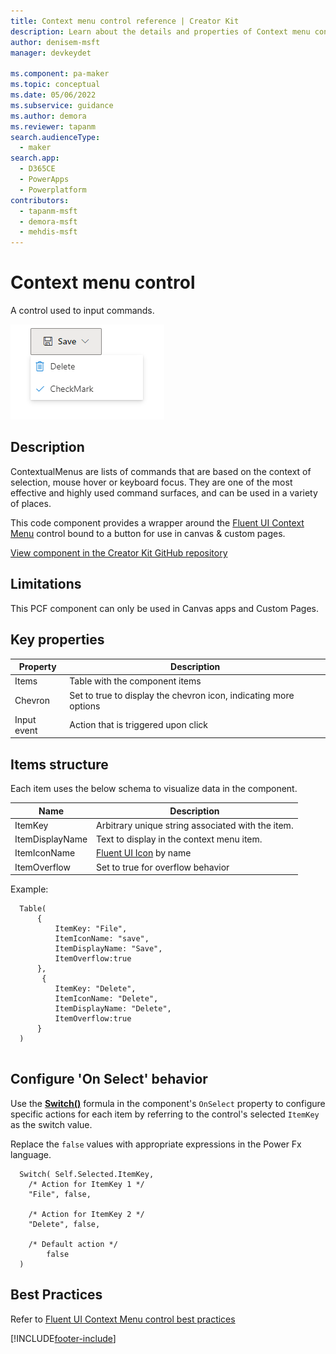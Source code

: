 ```yaml
---
title: Context menu control reference | Creator Kit
description: Learn about the details and properties of Context menu control in the Creator Kit.
author: denisem-msft
manager: devkeydet

ms.component: pa-maker
ms.topic: conceptual
ms.date: 05/06/2022
ms.subservice: guidance
ms.author: demora
ms.reviewer: tapanm
search.audienceType: 
  - maker
search.app: 
  - D365CE
  - PowerApps
  - Powerplatform
contributors:
  - tapanm-msft
  - demora-msft
  - mehdis-msft
---
```

# Context menu control

A control used to input commands.

![Context Menu](media/context-menu.png "Context Menu control")

## Description

ContextualMenus are lists of commands that are based on the context of selection, mouse hover or keyboard focus. They are one of the most effective and highly used command surfaces, and can be used in a variety of places.

This code component provides a wrapper around the [Fluent UI Context Menu](https://developer.microsoft.com/fluentui#/controls/web/contextualmenu) control bound to a button for use in canvas & custom pages.

[View component in the Creator Kit GitHub repository](https://github.com/microsoft/powercat-creator-kit/tree/main/CreatorKitCore/SolutionPackage/Controls/cat_PowerCAT.ContextMenu)

## Limitations
This PCF component can only be used in Canvas apps and Custom Pages.


## Key properties

| Property | Description |
| -------- | ----------- |
| Items | Table with the component items |
| Chevron | Set to true to display the chevron icon, indicating more options |
| Input event | Action that is triggered upon click |

## Items structure
Each item uses the below schema to visualize data in the component. 

| Name | Description |
| ------ | ----------- |
| ItemKey | Arbitrary unique string associated with the item. |
| ItemDisplayName | Text to display in the context menu item. |
| ItemIconName | [Fluent UI Icon](https://uifabricicons.azurewebsites.net/) by name |
| ItemOverflow | Set to true for overflow behavior |

Example:

  ```powerapps-dot
    Table(
        {
            ItemKey: "File",
            ItemIconName: "save",
            ItemDisplayName: "Save",
            ItemOverflow:true
        },
         {
            ItemKey: "Delete",
            ItemIconName: "Delete",
            ItemDisplayName: "Delete",
            ItemOverflow:true
        }
    )
    
  ```

## Configure 'On Select' behavior
Use the [**Switch()**](/power-apps/maker/canvas-apps/functions/function-if) formula in the component's `OnSelect` property to configure specific actions for each item by referring to the control's selected `ItemKey` as the switch value.

Replace the `false` values with appropriate expressions in the Power Fx language.

  ```powerapps-dot
    Switch( Self.Selected.ItemKey,
      /* Action for ItemKey 1 */
      "File", false,
      
      /* Action for ItemKey 2 */
      "Delete", false,
    
      /* Default action */
          false
    )
  ```

## Best Practices
Refer to [Fluent UI Context Menu control best practices](https://developer.microsoft.com/fluentui#/controls/web/contextmenu)

[!INCLUDE[footer-include](../../includes/footer-banner.md)]